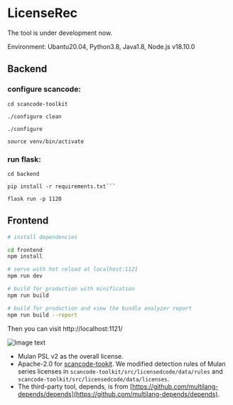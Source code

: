 # LicenseRec
The tool is under development now.

Environment: Ubantu20.04, Python3.8, Java1.8, Node.js v18.10.0
## Backend
### configure scancode:
```
cd scancode-toolkit

./configure clean

./configure

source venv/bin/activate
```

### run flask:
```
cd backend

pip install -r requirements.txt```

flask run -p 1120
```

## Frontend
``` bash
# install dependencies

cd frontend
npm install

# serve with hot reload at localhost:1121
npm run dev

# build for production with minification
npm run build

# build for production and view the bundle analyzer report
npm run build --report
```

Then you can visit http://localhost:1121/



![Image text](https://github.com/osslab-pku/RecLicense/blob/246743e3500447a2214816f22ee63fbeb0be985e/frontend/src/assets/tool.png)





* Mulan PSL v2 as the overall license.
* Apache-2.0 for [scancode-tookit](https://github.com/nexB/scancode-toolkit). We modified detection rules of Mulan series licenses in ```scancode-toolkit/src/licensedcode/data/rules``` and ```scancode-toolkit/src/licensedcode/data/licenses```.
* The third-party tool, depends, is from [https://github.com/multilang-depends/depends](https://github.com/multilang-depends/depends).